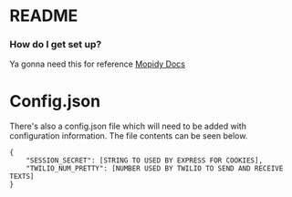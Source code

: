 # README #

### How do I get set up? ###

Ya gonna need this for reference
[Mopidy Docs](https://docs.mopidy.com/en/latest/)

# Config.json #
There's also a config.json file which will need to be added with configuration information. The file contents can be seen below.

```
{
    "SESSION_SECRET": [STRING TO USED BY EXPRESS FOR COOKIES],
    "TWILIO_NUM_PRETTY": [NUMBER USED BY TWILIO TO SEND AND RECEIVE TEXTS]
}
```
